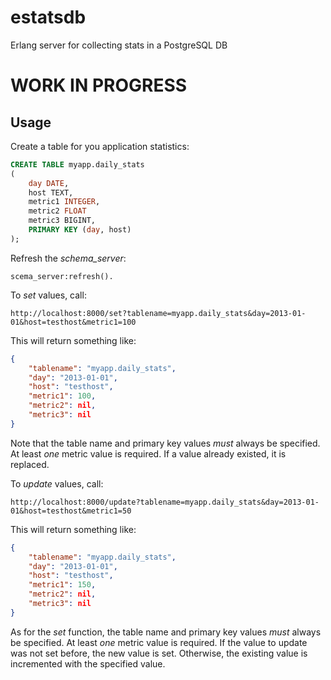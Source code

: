 estatsdb
========

Erlang server for collecting stats in a PostgreSQL DB

WORK IN PROGRESS
================

Usage
-----

Create a table for you application statistics:
```sql
CREATE TABLE myapp.daily_stats
(
    day DATE,
    host TEXT,
    metric1 INTEGER,
    metric2 FLOAT
    metric3 BIGINT,
    PRIMARY KEY (day, host)
);
```

Refresh the _schema\_server_:
```
scema_server:refresh().
```

To *set* values, call:
```
http://localhost:8000/set?tablename=myapp.daily_stats&day=2013-01-01&host=testhost&metric1=100
```

This will return something like:
```json
{
    "tablename": "myapp.daily_stats",
    "day": "2013-01-01",
    "host": "testhost",
    "metric1": 100,
    "metric2": nil,
    "metric3": nil
}
```

Note that the table name and primary key values *must* always be specified. At least *one* metric value is required.
If a value already existed, it is replaced.

To *update* values, call:

```
http://localhost:8000/update?tablename=myapp.daily_stats&day=2013-01-01&host=testhost&metric1=50
```

This will return something like:
```json
{
    "tablename": "myapp.daily_stats",
    "day": "2013-01-01",
    "host": "testhost",
    "metric1": 150,
    "metric2": nil,
    "metric3": nil
}
```

As for the *set* function, the table name and primary key values *must* always be specified. At least *one* metric value is required.
If the value to update was not set before, the new value is set. Otherwise, the existing value is incremented with the specified value.



